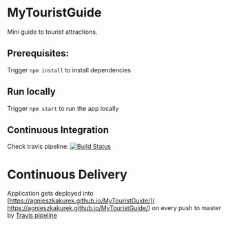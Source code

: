 # MyTouristGuide
Mini guide to tourist attractions.

## Prerequisites:
Trigger `npm install` to install dependencies

## Run locally

Trigger `npm start` to run the app locally

## Continuous Integration
Check travis pipeline:
[![Build Status](https://travis-ci.org/AgnieszkaKurek/MyTouristGuide.svg?branch=master)](https://travis-ci.org/AgnieszkaKurek/MyTouristGuide)

# Continuous Delivery
Application gets deployed into [https://agnieszkakurek.github.io/MyTouristGuide/]( https://agnieszkakurek.github.io/MyTouristGuide/) on every push to master by [Travis pipeline](https://travis-ci.org/AgnieszkaKurek/MyTouristGuide)

